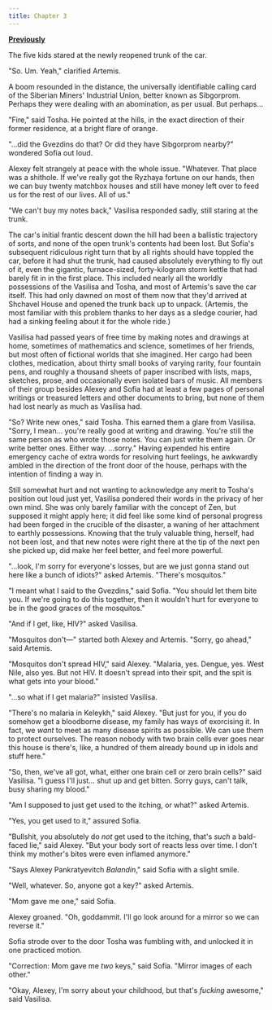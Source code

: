 ```yaml
---
title: Chapter 3
---
```


[**Previously**](ch-2.html)

The five kids stared at the newly reopened trunk of the car.

"So. Um. Yeah," clarified Artemis.

A boom resounded in the distance, the universally identifiable calling card of the Siberian Miners' Industrial Union, better known as Sibgorprom. Perhaps they were dealing with an abomination, as per usual. But perhaps…

"Fire," said Tosha. He pointed at the hills, in the exact direction of their former residence, at a bright flare of orange.

"…did the Gvezdins do that? Or did they have Sibgorprom nearby?" wondered Sofia out loud.

Alexey felt strangely at peace with the whole issue. "Whatever. That place was a shithole. If we've really got the Ryzhaya fortune on our hands, then we can buy twenty matchbox houses and still have money left over to feed us for the rest of our lives. All of us."

"We can't buy my notes back," Vasilisa responded sadly, still staring at the trunk.

The car's initial frantic descent down the hill had been a ballistic trajectory of sorts, and none of the open trunk's contents had been lost. But Sofia's subsequent ridiculous right turn that by all rights should have toppled the car, before it had shut the trunk, had caused absolutely everything to fly out of it, even the gigantic, furnace-sized, forty-kilogram storm kettle that had barely fit in in the first place. This included nearly all the worldly possessions of the Vasilisa and Tosha, and most of Artemis's save the car itself. This had only dawned on most of them now that they'd arrived at Shchavel House and opened the trunk back up to unpack. (Artemis, the most familiar with this problem thanks to her days as a sledge courier, had had a sinking feeling about it for the whole ride.)

Vasilisa had passed years of free time by making notes and drawings at home, sometimes of mathematics and science, sometimes of her friends, but most often of fictional worlds that she imagined. Her cargo had been clothes, medication, about thirty small books of varying rarity, four fountain pens, and roughly a thousand sheets of paper inscribed with lists, maps, sketches, prose, and occasionally even isolated bars of music. All members of their group besides Alexey and Sofia had at least a few pages of personal writings or treasured letters and other documents to bring, but none of them had lost nearly as much as Vasilisa had.

"So? Write new ones," said Tosha. This earned them a glare from Vasilisa. "Sorry, I mean… you're really good at writing and drawing. You're still the same person as who wrote those notes. You can just write them again. Or write better ones. Either way. …sorry." Having expended his entire emergency cache of extra words for resolving hurt feelings, he awkwardly ambled in the direction of the front door of the house, perhaps with the intention of finding a way in.

Still somewhat hurt and not wanting to acknowledge any merit to Tosha's position out loud just yet, Vasilisa pondered their words in the privacy of her own mind. She was only barely familiar with the concept of Zen, but supposed it might apply here; it did feel like some kind of personal progress had been forged in the crucible of the disaster, a waning of her attachment to earthly possessions. Knowing that the truly valuable thing, herself, had not been lost, and that new notes were right there at the tip of the next pen she picked up, did make her feel better, and feel more powerful.

"…look, I'm sorry for everyone's losses, but are we just gonna stand out here like a bunch of idiots?" asked Artemis. "There's mosquitos."

"I meant what I said to the Gvezdins," said Sofia. "You should let them bite you. If we're going to do this together, then it wouldn't hurt for everyone to be in the good graces of the mosquitos."

"And if I get, like, HIV?" asked Vasilisa.

"Mosquitos don't—" started both Alexey and Artemis. "Sorry, go ahead," said Artemis.

"Mosquitos don't spread HIV," said Alexey. "Malaria, yes. Dengue, yes. West Nile, also yes. But not HIV. It doesn't spread into their spit, and the spit is what gets into your blood."

"…so what if I get malaria?" insisted Vasilisa.

"There's no malaria in Keleykh," said Alexey. "But just for you, if you do somehow get a bloodborne disease, my family has ways of exorcising it. In fact, we _want_ to meet as many disease spirits as possible. We can use them to protect ourselves. The reason nobody with two brain cells ever goes near this house is there's, like, a hundred of them already bound up in idols and stuff here."

"So, then, we've all got, what, either one brain cell or zero brain cells?" said Vasilisa. "I guess I'll just… shut up and get bitten. Sorry guys, can't talk, busy sharing my blood."

"Am I supposed to just get used to the itching, or what?" asked Artemis.

"Yes, you get used to it," assured Sofia.

"Bullshit, you absolutely do _not_ get used to the itching, that's _such_ a bald-faced lie," said Alexey. "But your body sort of reacts less over time. I don't think my mother's bites were even inflamed anymore."

"Says Alexey Pankratyevitch _Balandin_," said Sofia with a slight smile.

"Well, whatever. So, anyone got a key?" asked Artemis.

"Mom gave me one," said Sofia.

Alexey groaned. "Oh, goddammit. I'll go look around for a mirror so we can reverse it."

Sofia strode over to the door Tosha was fumbling with, and unlocked it in one practiced motion.

"Correction: Mom gave me _two_ keys," said Sofia. "Mirror images of each other."

"Okay, Alexey, I'm sorry about your childhood, but that's _fucking_ awesome," said Vasilisa.
